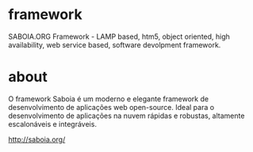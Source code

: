 framework
=========

SABOIA.ORG Framework - LAMP based, htm5, object oriented, high availability, web service based, software devolpment framework. 

about
=========

O framework Saboia é um moderno e elegante framework de desenvolvimento de aplicações web open-source. Ideal para o desenvolvimento de aplicações na nuvem rápidas e robustas, altamente escalonáveis e integráveis.

http://saboia.org/
